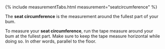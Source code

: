 {% include measurementTabs.html measurement="seatcircumference" %}

The **seat circumference** is the measurement around the fullest part of your bum.

To measure your **seat circumference**, 
run the tape measure around your bum at the fullest part. 
Make sure to keep the tape measure horizontal while doing so. In other words, parallel to the floor.
